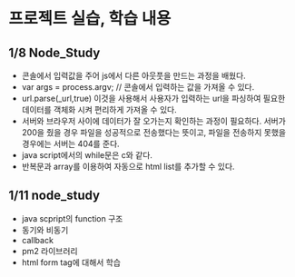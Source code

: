 # 프로젝트 실습, 학습 내용

## 1/8 Node_Study

- 콘솔에서 입력값을 주어 js에서 다른 아웃풋을 만드는 과정을 배웠다. 
- var args = process.argv; // 콘솔에서 입력하는 값을 가져올 수 있다.
- url.parse(_url,true) 이것을 사용해서 사용자가 입력하는 url을 파싱하여 필요한 데이터를 객체화 시켜 편리하게 가져올 수 있다.
-  서버와 브라우저 사이에 데이터가 잘 오가는지 확인하는 과정이 필요하다. 서버가 200을 줬을 경우 파일을 성공적으로 전송했다는 뜻이고, 파일을 전송하지 못했을 경우에는 서버는 404를 준다.
-  java script에서의 while문은 c와 같다.
-  반복문과 array를 이용하여 자동으로 html list를 추가할 수 있다.


## 1/11 node_study
- java scpript의 function 구조
- 동기와 비동기
- callback
- pm2 라이브러리
- html form tag에 대해서 학습